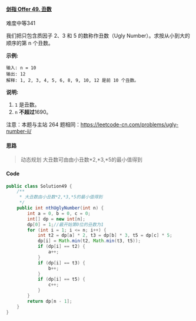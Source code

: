 #### [剑指 Offer 49. 丑数](https://leetcode.cn/problems/chou-shu-lcof/)

难度中等341

我们把只包含质因子 2、3 和 5 的数称作丑数（Ugly Number）。求按从小到大的顺序的第 n 个丑数。

**示例:**

```
输入: n = 10
输出: 12
解释: 1, 2, 3, 4, 5, 6, 8, 9, 10, 12 是前 10 个丑数。
```

**说明:**

1. `1` 是丑数。
2. `n` **不超过**1690。

注意：本题与主站 264 题相同：https://leetcode-cn.com/problems/ugly-number-ii/

#### 思路

> 动态规划
> 大丑数可由由小丑数*2,*3,*5的最小值得到

#### Code

```java
public class Solution49 {
    /**
     * 大丑数由小丑数*2,*3,*5的最小值得到
     */
    public int nthUglyNumber(int n) {
        int a = 0, b = 0, c = 0;
        int[] dp = new int[n];
        dp[0] = 1;//最开始第0位的丑数为1
        for (int i = 1; i <= n; i++) {
            int t2 = dp[a] * 2, t3 = dp[b] * 3, t5 = dp[c] * 5;
            dp[i] = Math.min(t2, Math.min(t3, t5));
            if (dp[i] == t2) {
                a++;
            }
            if (dp[i] == t3) {
                b++;
            }
            if (dp[i] == t5) {
                c++;
            }
        }
        return dp[n - 1];
    }
}
```
